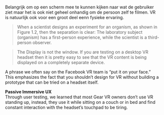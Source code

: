 Belangrijk om op een scherm mee te kunnen kijken naar wat de gebruiker ziet maar het is ook niet geheel onhandig om de persoon zelf te filmen. VR is natuurlijk ook voor een groot deel eenn fysieke ervaring.

> When a scientist designs an experiment for an organism, as shown in Figure 1.2, then the separation is clear: The laboratory subject (organism) has a first-person experience, while the scientist is a third-person observer.

> The Display is not the window. If you are testing on a desktop VR headset then it is pretty easy to see that the VR content is being displayed on a completely separate device.

A phrase we often say on the Facebook VR team is “put it on your face.” This emphasizes the fact that you shouldn’t design for VR without building a prototype that can be tried on a headset itself.

**Passive Immersive UX**  
Through user testing, we learned that most Gear VR owners don’t use VR standing up, instead, they use it while sitting on a couch or in bed and find constant interaction with the headset’s touchpad to be tiring.